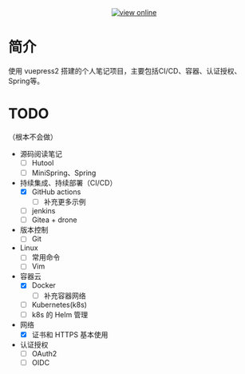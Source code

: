 <div align="center">
  <a href="https://xiaoso456.github.io/notes/">
    <img alt="view online" src="https://img.shields.io/badge/xiaoso%E7%9F%A5%E8%AF%86%E5%BA%93-%E5%9C%A8%E7%BA%BF%E9%98%85%E8%AF%BB-brightgreen"/>
  </a>
</div>

# 简介

使用 vuepress2 搭建的个人笔记项目，主要包括CI/CD、容器、认证授权、Spring等。

# TODO
（根本不会做）
+ 源码阅读笔记
  - [ ] Hutool
  - [ ] MiniSpring、Spring
+ 持续集成、持续部署（CI/CD）
  - [x] GitHub actions
    - [ ] 补充更多示例
  - [ ] jenkins
  - [ ] Gitea + drone
+ 版本控制
  - [ ] Git
+ Linux
  - [ ] 常用命令
  - [ ] Vim
+ 容器云
  - [x] Docker
    - [ ] 补充容器网络
  - [ ] Kubernetes(k8s)
  - [ ] k8s 的 Helm 管理
+ 网络
  - [x] 证书和 HTTPS 基本使用
+ 认证授权
  - [ ] OAuth2
  - [ ] OIDC